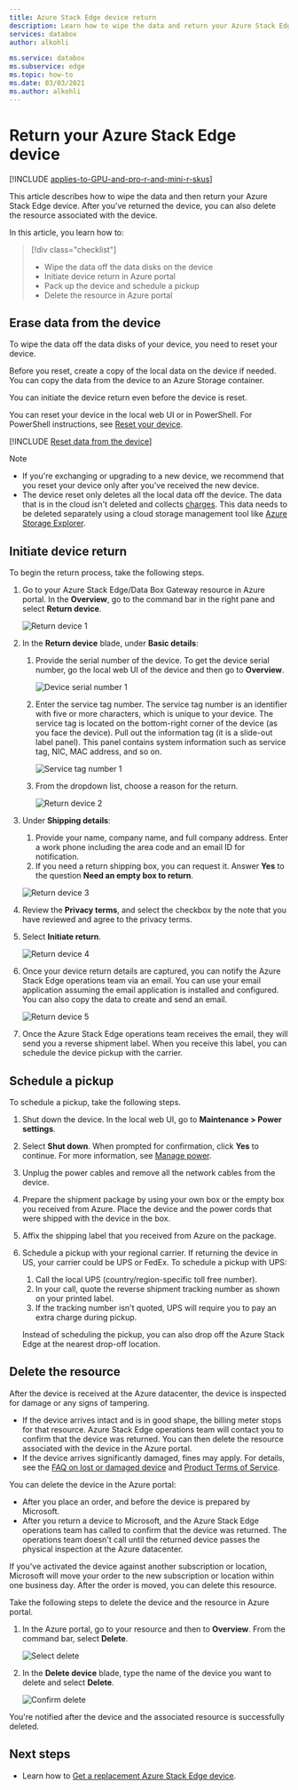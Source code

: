```yaml
---
title: Azure Stack Edge device return 
description: Learn how to wipe the data and return your Azure Stack Edge device, and then delete the resource associated with the device.
services: databox
author: alkohli

ms.service: databox
ms.subservice: edge
ms.topic: how-to
ms.date: 03/03/2021
ms.author: alkohli
---
```


# Return your Azure Stack Edge device

[!INCLUDE [applies-to-GPU-and-pro-r-and-mini-r-skus](../../includes/azure-stack-edge-applies-to-gpu-pro-r-mini-r-sku.md)]

This article describes how to wipe the data and then return your Azure Stack Edge device. After you've returned the device, you can also delete the resource associated with the device.

In this article, you learn how to:

> [!div class="checklist"]
>
> * Wipe the data off the data disks on the device
> * Initiate device return in Azure portal
> * Pack up the device and schedule a pickup
> * Delete the resource in Azure portal

## Erase data from the device

To wipe the data off the data disks of your device, you need to reset your device.

Before you reset, create a copy of the local data on the device if needed. You can copy the data from the device to an Azure Storage container. 

You can initiate the device return even before the device is reset.

You can reset your device in the local web UI or in PowerShell. For PowerShell instructions, see [Reset your device](./azure-stack-edge-connect-powershell-interface.md#reset-your-device).

[!INCLUDE [Reset data from the device](../../includes/azure-stack-edge-device-reset.md)]

> [!NOTE]
> - If you're exchanging or upgrading to a new device, we recommend that you reset your device only after you've received the new device.
> - The device reset only deletes all the local data off the device. The data that is in the cloud isn't deleted and collects [charges](https://azure.microsoft.com/pricing/details/storage/). This data needs to be deleted separately using a cloud storage management tool like [Azure Storage Explorer](https://azure.microsoft.com/features/storage-explorer/).

## Initiate device return

To begin the return process, take the following steps.

1. Go to your Azure Stack Edge/Data Box Gateway resource in Azure portal. In the **Overview**, go to the command bar in the right pane and select **Return device**. 

    ![Return device 1](media/azure-stack-edge-return-device/return-device-1.png)  

2. In the **Return device** blade, under **Basic details**:

    1. Provide the serial number of the device. To get the device serial number, go the local web UI of the device and then go to **Overview**.  
    
       ![Device serial number 1](media/azure-stack-edge-return-device/device-serial-number-1.png) 

    2. Enter the service tag number. The service tag number is an identifier with five or more characters, which is unique to your device. The service tag is located on the bottom-right corner of the device (as you face the device). Pull out the information tag (it is a slide-out label panel). This panel contains system information such as service tag, NIC, MAC address, and so on. 
    
       ![Service tag number 1](media/azure-stack-edge-return-device/service-tag-number-1.png)

    3. From the dropdown list, choose a reason for the return.

       ![Return device 2](media/azure-stack-edge-return-device/return-device-2.png) 

3. Under **Shipping details**:

    1. Provide your name, company name, and full company address. Enter a work phone including the area code and an email ID for notification.
    2. If you need a return shipping box, you can request it. Answer **Yes** to the question **Need an empty box to return**.

    ![Return device 3](media/azure-stack-edge-return-device/return-device-3.png)

4. Review the **Privacy terms**, and select the checkbox by the note that you have reviewed and agree to the privacy terms.

5. Select **Initiate return**.

    ![Return device 4](media/azure-stack-edge-return-device/return-device-4.png) 

6. Once your device return details are captured, you can notify the Azure Stack Edge operations team via an email. You can use your email application assuming the email application is installed and configured. You can also copy the data to create and send an email.

    ![Return device 5](media/azure-stack-edge-return-device/return-device-5.png) 

7. Once the Azure Stack Edge operations team receives the email, they will send you a reverse shipment label. When you receive this label, you can schedule the device pickup with the carrier. 

## Schedule a pickup

To schedule a pickup, take the following steps.

1. Shut down the device. In the local web UI, go to **Maintenance > Power settings**.
2. Select **Shut down**. When prompted for confirmation, click **Yes** to continue. For more information, see [Manage power](../databox-gateway/data-box-gateway-manage-access-power-connectivity-mode.md#manage-power).
3. Unplug the power cables and remove all the network cables from the device.
4. Prepare the shipment package by using your own box or the empty box you received from Azure. Place the device and the power cords that were shipped with the device in the box.
5. Affix the shipping label that you received from Azure on the package.
6. Schedule a pickup with your regional carrier. If returning the device in US, your carrier could be UPS or FedEx. To schedule a pickup with UPS:

    1. Call the local UPS (country/region-specific toll free number).
    2. In your call, quote the reverse shipment tracking number as shown on your printed label.
    3. If the tracking number isn't quoted, UPS will require you to pay an extra charge during pickup.

    Instead of scheduling the pickup, you can also drop off the Azure Stack Edge at the nearest drop-off location.

## Delete the resource

After the device is received at the Azure datacenter, the device is inspected for damage or any signs of tampering.

- If the device arrives intact and is in good shape, the billing meter stops for that resource. Azure Stack Edge operations team will contact you to confirm that the device was returned. You can then delete the resource associated with the device in the Azure portal.
- If the device arrives significantly damaged, fines may apply. For details, see the [FAQ on lost or damaged device](https://azure.microsoft.com/pricing/details/databox/edge/) and [Product Terms of Service](https://www.microsoft.com/licensing/product-licensing/products).  


You can delete the device in the Azure portal:

- After you place an order, and before the device is prepared by Microsoft.
- After you return a device to Microsoft, and the Azure Stack Edge operations team has called to confirm that the device was returned. The operations team doesn't call until the returned device passes the physical inspection at the Azure datacenter.

If you've activated the device against another subscription or location, Microsoft will move your order to the new subscription or location within one business day. After the order is moved, you can delete this resource.


Take the following steps to delete the device and the resource in Azure portal.

1. In the Azure portal, go to your resource and then to **Overview**. From the command bar, select **Delete**.

    ![Select delete](media/azure-stack-edge-return-device/delete-resource-1.png)

2. In the **Delete device** blade, type the name of the device you want to delete and select **Delete**.

    ![Confirm delete](media/azure-stack-edge-return-device/delete-resource-2.png)

You're notified after the device and the associated resource is successfully deleted.


## Next steps

- Learn how to [Get a replacement Azure Stack Edge device](azure-stack-edge-replace-device.md).
